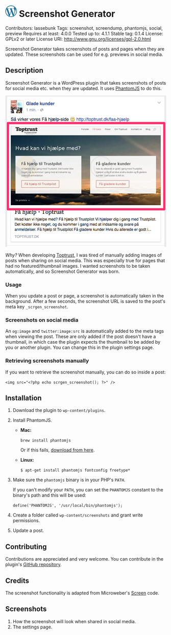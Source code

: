 # <img src="https://raw.githubusercontent.com/lassebunk/screenshot-generator/master/img/wordpress-logo.png" width="36" height="36" /> Screenshot Generator
Contributors: lassebunk
Tags: screenshot, screendump, phantomjs, social, preview
Requires at least: 4.0.0
Tested up to: 4.1.1
Stable tag: 0.1.4
License: GPLv2 or later
License URI: http://www.gnu.org/licenses/gpl-2.0.html

Screenshot Generator takes screenshots of posts and pages when they are updated. These screenshots can be used for e.g. previews in social media.

## Description

Screenshot Generator is a WordPress plugin that takes screenshots of posts for social media etc. when they are updated.
It uses [PhantomJS](http://phantomjs.org/) to do this.

![Screenshot](https://raw.githubusercontent.com/lassebunk/screenshot-generator/master/assets/screenshot-1.png)

*Why?* When developing [Toptrust](http://toptrust.dk), I was tired of manually adding images of posts
when sharing on social media. This was especially true for pages that had no featured/thumbnail images.
I wanted screenshots to be taken automatically, and so Screenshot Generator was born.

### Usage

When you update a post or page, a screenshot is automatically taken in the background.
After a few seconds, the screenshot URL is saved to the post's meta key `_scrgen_screenshot`.

### Screenshots on social media 

An `og:image` and `twitter:image:src` is automatically added to the meta tags
when viewing the post. These are only added if the post doesn't have a
thumbnail, in which case the plugin expects the thumbnail to be added by
you or another plugin. You can change this in the plugin settings page.

### Retrieving screenshots manually 

If you want to retrieve the screenshot manually, you can do so inside a post:

`
<img src="<?php echo scrgen_screenshot(); ?>" />
`

## Installation

1. Download the plugin to `wp-content/plugins`.
2. Install PhantomJS.
   * **Mac:**

     `
     brew install phantomjs
     `

     Or if this fails, [download from here](https://github.com/eugene1g/phantomjs/releases).
   * **Linux:**

     `
     $ apt-get install phantomjs fontconfig freetype*
     `

3. Make sure the `phantomjs` binary is in your PHP's `PATH`.

   If you can't modify your `PATH`, you can set the `PHANTOMJS` constant to the
   binary's path and this will be used:

   `
   define('PHANTOMJS', '/usr/local/bin/phantomjs');
   `

4. Create a folder called `wp-content/screenshots` and grant write permissions.

5. Update a post.

## Contributing

Contributions are appreciated and very welcome. You can contribute in the
plugin's [GitHub repository](https://github.com/lassebunk/screenshot-generator).

## Credits

The screenshot functionality is adapted from Microweber's
[Screen](https://github.com/microweber/screen) code.

## Screenshots

1. How the screenshot will look when shared in social media.
2. The settings page.
